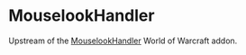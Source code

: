 # MouselookHandler

Upstream of the [MouselookHandler](http://www.curse.com/addons/wow/mouselookhandler) World of Warcraft addon.
